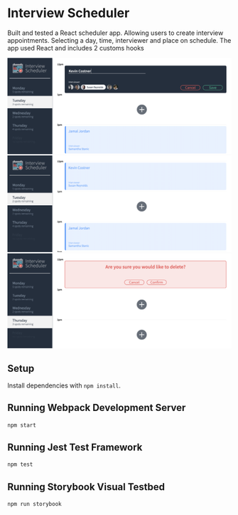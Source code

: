 
# Interview Scheduler
Built and tested a React scheduler app. Allowing users to create interview appointments. Selecting a day, time, interviewer and place on schedule. The app used React and includes 2 customs hooks

![Selecting view](https://github.com/kieranSharley/scheduler/blob/master/.docs/SelectingView.png)
![Added view](https://github.com/kieranSharley/scheduler/blob/master/.docs/Added_interview.png)
![Cancel View](https://github.com/kieranSharley/scheduler/blob/master/.docs/Cancel_view.png)


## Setup

Install dependencies with `npm install`.

## Running Webpack Development Server

```sh
npm start
```

## Running Jest Test Framework

```sh
npm test
```

## Running Storybook Visual Testbed

```sh
npm run storybook
```
